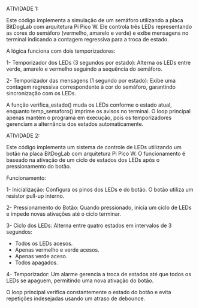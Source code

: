 ATIVIDADE 1:

Este código implementa a simulação de um semáforo utilizando a placa BitDogLab com arquitetura Pi Pico W. Ele controla três LEDs representando as cores do semáforo (vermelho, amarelo e verde) e exibe mensagens no terminal indicando a contagem regressiva para a troca de estado.

A lógica funciona com dois temporizadores:

1- Temporizador dos LEDs (3 segundos por estado): Alterna os LEDs entre verde, amarelo e vermelho seguindo a sequência do semáforo.

2- Temporizador das mensagens (1 segundo por estado): Exibe uma contagem regressiva correspondente à cor do semáforo, garantindo sincronização com os LEDs.

A função verifica_estado() muda os LEDs conforme o estado atual, enquanto temp_semaforo() imprime os avisos no terminal. O loop principal apenas mantém o programa em execução, pois os temporizadores gerenciam a alternância dos estados automaticamente.



ATIVIDADE 2:


Este código implementa um sistema de controle de LEDs utilizando um botão na placa BitDogLab com arquitetura Pi Pico W. O funcionamento é baseado na ativação de um ciclo de estados dos LEDs após o pressionamento do botão.

Funcionamento:

1- Inicialização: Configura os pinos dos LEDs e do botão. O botão utiliza um resistor pull-up interno.

2- Pressionamento do Botão: Quando pressionado, inicia um ciclo de LEDs e impede novas ativações até o ciclo terminar.

3- Ciclo dos LEDs: Alterna entre quatro estados em intervalos de 3 segundos:

* Todos os LEDs acesos.
* Apenas vermelho e verde acesos.
* Apenas verde aceso.
* Todos apagados.

4- Temporizador: Um alarme gerencia a troca de estados até que todos os LEDs se apaguem, permitindo uma nova ativação do botão.

O loop principal verifica constantemente o estado do botão e evita repetições indesejadas usando um atraso de debounce.

